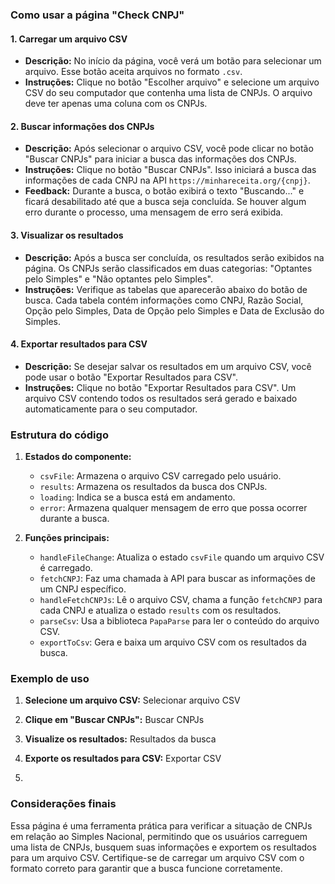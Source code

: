 ### Como usar a página "Check CNPJ"

#### 1\. Carregar um arquivo CSV

-   **Descrição:** No início da página, você verá um botão para selecionar um arquivo. Esse botão aceita arquivos no formato `.csv`.
-   **Instruções:** Clique no botão "Escolher arquivo" e selecione um arquivo CSV do seu computador que contenha uma lista de CNPJs. O arquivo deve ter apenas uma coluna com os CNPJs.

#### 2\. Buscar informações dos CNPJs

-   **Descrição:** Após selecionar o arquivo CSV, você pode clicar no botão "Buscar CNPJs" para iniciar a busca das informações dos CNPJs.
-   **Instruções:** Clique no botão "Buscar CNPJs". Isso iniciará a busca das informações de cada CNPJ na API `https://minhareceita.org/{cnpj}`.
-   **Feedback:** Durante a busca, o botão exibirá o texto "Buscando..." e ficará desabilitado até que a busca seja concluída. Se houver algum erro durante o processo, uma mensagem de erro será exibida.

#### 3\. Visualizar os resultados

-   **Descrição:** Após a busca ser concluída, os resultados serão exibidos na página. Os CNPJs serão classificados em duas categorias: "Optantes pelo Simples" e "Não optantes pelo Simples".
-   **Instruções:** Verifique as tabelas que aparecerão abaixo do botão de busca. Cada tabela contém informações como CNPJ, Razão Social, Opção pelo Simples, Data de Opção pelo Simples e Data de Exclusão do Simples.

#### 4\. Exportar resultados para CSV

-   **Descrição:** Se desejar salvar os resultados em um arquivo CSV, você pode usar o botão "Exportar Resultados para CSV".
-   **Instruções:** Clique no botão "Exportar Resultados para CSV". Um arquivo CSV contendo todos os resultados será gerado e baixado automaticamente para o seu computador.

### Estrutura do código

1.  **Estados do componente:**

    -   `csvFile`: Armazena o arquivo CSV carregado pelo usuário.
    -   `results`: Armazena os resultados da busca dos CNPJs.
    -   `loading`: Indica se a busca está em andamento.
    -   `error`: Armazena qualquer mensagem de erro que possa ocorrer durante a busca.
2.  **Funções principais:**

    -   `handleFileChange`: Atualiza o estado `csvFile` quando um arquivo CSV é carregado.
    -   `fetchCNPJ`: Faz uma chamada à API para buscar as informações de um CNPJ específico.
    -   `handleFetchCNPJs`: Lê o arquivo CSV, chama a função `fetchCNPJ` para cada CNPJ e atualiza o estado `results` com os resultados.
    -   `parseCsv`: Usa a biblioteca `PapaParse` para ler o conteúdo do arquivo CSV.
    -   `exportToCsv`: Gera e baixa um arquivo CSV com os resultados da busca.

### Exemplo de uso

1.  **Selecione um arquivo CSV:** Selecionar arquivo CSV

2.  **Clique em "Buscar CNPJs":** Buscar CNPJs

3.  **Visualize os resultados:** Resultados da busca

4.  **Exporte os resultados para CSV:** Exportar CSV
5.  
### Considerações finais

Essa página é uma ferramenta prática para verificar a situação de CNPJs em relação ao Simples Nacional, permitindo que os usuários carreguem uma lista de CNPJs, busquem suas informações e exportem os resultados para um arquivo CSV. Certifique-se de carregar um arquivo CSV com o formato correto para garantir que a busca funcione corretamente.
